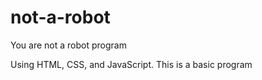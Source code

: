 # not-a-robot
You are not a robot program

Using HTML, CSS, and JavaScript.
This is a basic program
